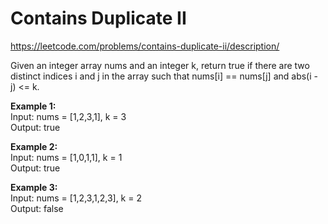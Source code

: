 # Contains Duplicate II
https://leetcode.com/problems/contains-duplicate-ii/description/

Given an integer array nums and an integer k, return true if there are two distinct indices i and j in the array such that nums[i] == nums[j] and abs(i - j) <= k.

<b>Example 1:</b>\
Input: nums = [1,2,3,1], k = 3\
Output: true

<b>Example 2:</b>\
Input: nums = [1,0,1,1], k = 1\
Output: true

<b>Example 3:</b>\
Input: nums = [1,2,3,1,2,3], k = 2\
Output: false